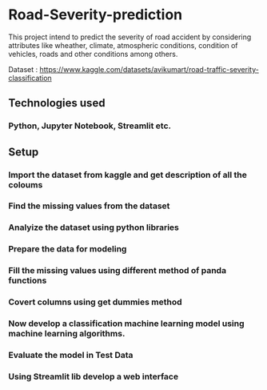 # Road-Severity-prediction

This project intend to predict the severity of road accident by considering attributes like wheather, climate, atmospheric conditions, condition of vehicles, roads and other conditions among others.

Dataset : https://www.kaggle.com/datasets/avikumart/road-traffic-severity-classification

## Technologies used 
### Python, Jupyter Notebook, Streamlit etc.

## Setup
### Import the dataset from kaggle and get description of all the coloums
### Find the missing values from the dataset
### Analyize the dataset using python libraries
### Prepare the data for modeling
### Fill the missing values using different method of panda functions
### Covert columns using get dummies method
### Now develop a classification machine learning model using machine learning algorithms.
### Evaluate the model in Test Data
### Using Streamlit lib develop a web interface




